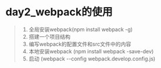 # day2\_webpack的使用

> 1. 全局安装webpack\(npm install webpack -g\)
> 2. 搭建一个项目结构
> 3. 编写webpack的配置文件和src文件中的内容
> 4. 本地安装webpack \(npm install webpack -save-dev\)
> 5. 启动 \(webpack --config webpack.develop.config.js\)

